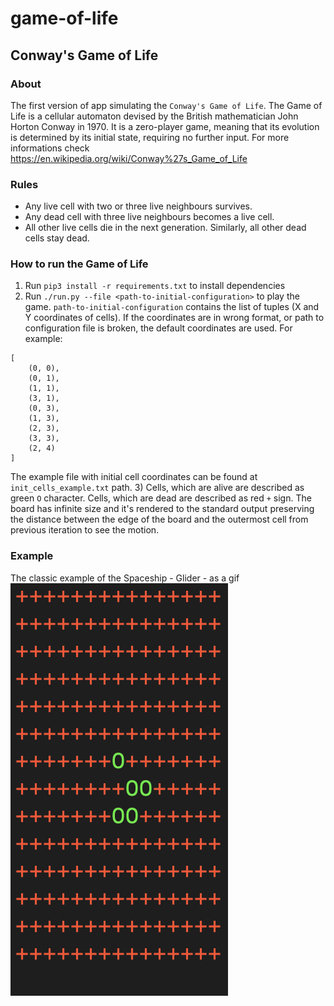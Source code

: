# game-of-life
## Conway's Game of Life

### About
The first version of app simulating the `Conway's Game of Life`. The Game of Life is a cellular automaton devised by the British mathematician John Horton Conway in 1970. It is a zero-player game, meaning that its evolution is determined by its initial state, requiring no further input. For more informations check https://en.wikipedia.org/wiki/Conway%27s_Game_of_Life

### Rules
- Any live cell with two or three live neighbours survives.
- Any dead cell with three live neighbours becomes a live cell.
- All other live cells die in the next generation. Similarly, all other dead cells stay dead.

### How to run the Game of Life
1) Run `pip3 install -r requirements.txt` to install dependencies
2) Run `./run.py --file <path-to-initial-configuration>` to play the game. `path-to-initial-configuration` contains the list of tuples (X and Y coordinates of cells). If the coordinates are in wrong format, or path to configuration file is broken, the default coordinates are used. For example:
```
[
    (0, 0),
    (0, 1),
    (1, 1),
    (3, 1),
    (0, 3),
    (1, 3),
    (2, 3),
    (3, 3),
    (2, 4)
]
```
The example file with initial cell coordinates can be found at `init_cells_example.txt` path.
3) Cells, which are alive are described as green `O` character. Cells, which are dead are described as red `+` sign. The board has infinite size and it's rendered to the standard output preserving the distance between the edge of the board and the outermost cell from previous iteration to see the motion.

### Example
The classic example of the Spaceship - Glider - as a gif
![](game-of-life.gif)
